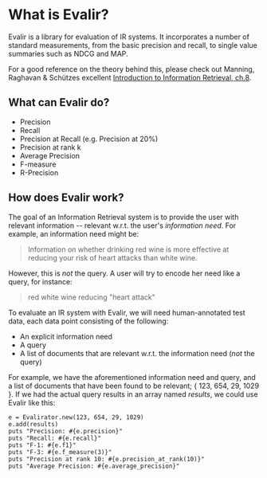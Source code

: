 What is Evalir?
===============
Evalir is a library for evaluation of IR systems. It incorporates a number of standard measurements, from the basic precision and recall, to single value summaries such as NDCG and MAP.

For a good reference on the theory behind this, please check out Manning, Raghavan & Schützes excellent [Introduction to Information Retrieval, ch.8](http://nlp.stanford.edu/IR-book/html/htmledition/evaluation-in-information-retrieval-1.html).

What can Evalir do?
-------------------
* Precision
* Recall
* Precision at Recall (e.g. Precision at 20%)
* Precision at rank k
* Average Precision
* F-measure
* R-Precision

How does Evalir work?
---------------------
The goal of an Information Retrieval system is to provide the user with relevant information -- relevant w.r.t. the user's *information need*. For example, an information need might be:

> Information on whether drinking red wine is more effective at reducing your risk of heart attacks than white wine.

However, this is *not* the query. A user will try to encode her need like a query, for instance:

> red white wine reducing "heart attack"

To evaluate an IR system with Evalir, we will need human-annotated test data, each data point consisting of the following:

* An explicit information need
* A query
* A list of documents that are relevant w.r.t. the information need (*not* the query)

For example, we have the aforementioned information need and query, and a list of documents that have been found to be relevant; { 123, 654, 29, 1029 }. If we had the actual query results in an array named *results*, we could use Evalir like this:

    e = Evalirator.new(123, 654, 29, 1029)
	e.add(results)
    puts "Precision: #{e.precision}"
    puts "Recall: #{e.recall}"
    puts "F-1: #{e.f1}"	
    puts "F-3: #{e.f_measure(3)}"
	puts "Precision at rank 10: #{e.precision_at_rank(10)}"
	puts "Average Precision: #{e.average_precision}"